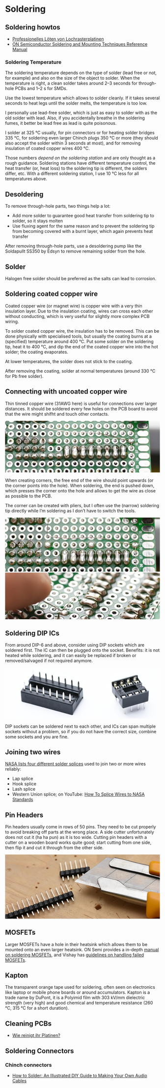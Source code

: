 # Soldering


## Soldering howtos

* [Professionelles Löten von Lochrasterplatinen](http://docplayer.org/5770969-Professionelles-loeten-von-lochrasterplatinen.html)
* [ON Semiconductor Soldering and Mounting Techniques Reference Manual][solderrm-d]

[solderrm-d]: https://www.onsemi.com/pub/Collateral/SOLDERRM-D.PDF

### Soldering Temperature

The soldering temperature depends on the type of solder (lead free or not, for example) and also
on the size of the object to solder. When the temperature is right, a clean solder takes around 2–3 seconds for through-hole PCBs
and 1–2 s for SMDs.

Use the lowest temperature which allows to solder cleanly. If it takes several seconds to heat legs until the solder melts,
the temperature is too low.

I personally use lead-free solder, which is just as easy to solder with as the old solder with lead. Also, if you
accidentally breathe in the soldering fumes, it better be lead free as lead is quite poisonous.

I solder at 325 °C usually, for pin connectors or for heating solder bridges 335 °C, for soldering even larger Chinch plugs 350 °C
or more (they should also accept the solder within 3 seconds at most), and for removing insulation of coated copper wires 400 °C.

Those numbers *depend on the soldering station* and are only thought as a rough guidance. Soldering stations have
different temperature control, the heat transfer (or, heat loss) to the soldering tip is different, the solders differ, etc.
With a different soldering station, I use 10 °C less for all temperatures above.


## Desoldering

To remove through-hole parts, two things help a lot:

* Add more solder to guarantee good heat transfer from soldering tip to solder,
  so it stays molten
* Use fluxing agent for the same reason and to prevent the soldering tip from
  becoming covered with a burnt layer, which again prevents heat transfer

After removing through-hole parts, use a desoldering pump like the Soldapullt
SS350 by Edsyn to remove remaining solder from the hole.


## Solder

Halogen free solder should be preferred as the salts can lead to corrosion.


## Soldering coated copper wire

Coated copper wire (or magnet wire) is copper wire with a very thin insulation layer. Due to the insulation coating,
wires can cross each other without conducting, which is very useful for slightly more complex PCB wiring.

To solder coated copper wire, the insulation has to be removed. This can be done physically with specialised tools,
but usually the coating burns at a (specified) temperature around 400 °C. Put some solder on the soldering tip, heat it
to 400 °C, and dip the end of the coated copper wire into the hot solder; the coating evaporates.

At lower temperatures, the solder does not stick to the coating.

After removing the coating, solder at normal temperatures (around 330 °C for Pb free solder).


## Connecting with uncoated copper wire

Thin tinned copper wire (31AWG here) is useful for connections over larger distances. It should be soldered every few
holes on the PCB board to avoid that the wire might shifht and touch other contacts.

![Copper wire](Pictures/solder-copper-wire-connection.jpg)

When creating corners, the free end of the wire should point upwards (or the corner points into the hole). When soldering,
the end is pushed down, which presses the corner onto the hole and allows to get the wire as close as possible to the PCB.

The corner can be created with pliers, but I often use the (narrow) soldering tip directly while I’m soldering as I don’t
have to switch the tools.

![Copper wire](Pictures/solder-copper-wire-bending.jpg)
![Copper wire](Pictures/solder-copper-wire-corner.jpg)


## Soldering DIP ICs

From around DIP-6 and above, consider using DIP sockets which are soldered first.
The IC can then be plugged onto the socket. Benefits: it is not heated while soldering,
and it can easily be replaced if broken or removed/salvaged if not required anymore.

![DIP sockets](Pictures/dip-sockets.jpg)

DIP sockets can be soldered next to each other, and ICs can span multiple sockets without a problem, so if you do not
have the correct size, combine some sockets and you are fine.


## Joining two wires

[NASA lists four different solder splices][nasa-splices] used to join two or more wires reliably:

* Lap splice
* Hook splice
* Lash splice
* Western Union splice; on YouTube: [How To Splice Wires to NASA Standards](https://www.youtube.com/watch?v=O-ymw7d_nYo)

[nasa-splices]: https://web.archive.org/web/20090731171918/http://workmanship.nasa.gov/guidadv_recmeth.jsp


## Pin Headers

Pin headers usually come in rows of 50 pins. They need to be cut properly to avoid breaking off parts at the wrong place.
A side cutter unfortunately does not cut it (ha ha pun) as it is too wide. Cutting pin headers with a cutter on a wooden
board works quite good; start cutting from one side, then flip it and cut it through from the other side.

![Cutting Pin Headers](Pictures/cut-pin-headers.jpg)


## MOSFETs

Larger MOSFETs have a hole in their heatsink which allows them to be mounted onto an even larger heatsink.
ON Semi provides a in-depth [manual on soldering MOSFETs][onsemi-mosfet],
and Vishay has [guidelines on handling failed MOSFETs][vishay-mosfet].

[onsemi-mosfet]: https://www.onsemi.com/pub/Collateral/SOLDERRM-D.PDF
[vishay-mosfet]: http://www.vishay.com/docs/71436/an839.pdf


## Kapton

The transparent orange tape used for soldering, often seen on electronics like
laptop or mobile phone boards or around accumulators. Kapton is a trade name
by DuPont, it is a Polyimid film with 303 kV/mm dielectric strength (very high)
and good chemical and temperature resistance (260 °C, 315 °C for a short duration).


## Cleaning PCBs

* [Wie reinigt ihr Platinen?](https://www.mikrocontroller.net/topic/267544)


## Soldering Connectors

### Chinch connectors

* [How to Solder: An Illustrated DIY Guide to Making Your Own Audio Cables](http://www.hometheatershack.com/forums/remotes-cables-accessories-tweaks/13000-how-solder-illustrated-diy-guide-making-your-own-cables.html)
